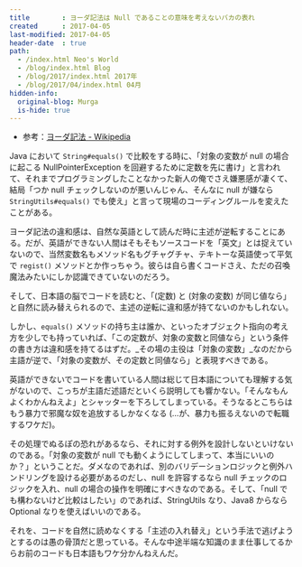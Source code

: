 ```yaml
---
title        : ヨーダ記法は Null であることの意味を考えないバカの表れ
created      : 2017-04-05
last-modified: 2017-04-05
header-date  : true
path:
  - /index.html Neo's World
  - /blog/index.html Blog
  - /blog/2017/index.html 2017年
  - /blog/2017/04/index.html 04月
hidden-info:
  original-blog: Murga
  is-hide: true
---
```


- 参考：[ヨーダ記法 - Wikipedia](https://ja.wikipedia.org/wiki/ヨーダ記法)

Java において `String#equals()` で比較をする時に、「対象の変数が null の場合に起こる NullPointerException を回避するために定数を先に書け」と言われて、それまでプログラミングしたことなかった新人の俺でさえ嫌悪感が凄くて、結局「つか null チェックしないのが悪いんじゃん、そんなに null が嫌なら `StringUtils#equals()` でも使え」と言って現場のコーディングルールを変えたことがある。

ヨーダ記法の違和感は、自然な英語として読んだ時に主述が逆転することにある。だが、英語ができない人間はそもそもソースコードを「英文」とは捉えていないので、当然変数名もメソッド名もグチャグチャ、テキトーな英語使って平気で `regist()` メソッドとか作っちゃう。彼らは自ら書くコードさえ、ただの召喚魔法みたいにしか認識できていないのだろう。

そして、日本語の脳でコードを読むと、「(定数) と (対象の変数) が同じ値なら」と自然に読み替えられるので、主述の逆転に違和感が持てないのかもしれない。

しかし、`equals()` メソッドの持ち主は誰か、といったオブジェクト指向の考え方を少しでも持っていれば、「この定数が、対象の変数と同値なら」という条件の書き方は違和感を持てるはずだ。_その場の主役は「対象の変数」_なのだから主語が逆で、「対象の変数が、その定数と同値なら」と表現すべきである。

英語ができないでコードを書いている人間は総じて日本語についても理解する気がないので、こっちが主語だ述語だといくら説明しても響かない。「そんなもんよくわかんねえよ」とシャッターを下ろしてしまっている。そうなるとこちらはもう暴力で邪魔な奴を追放するしかなくなる (…が、暴力も振るえないので転職するワケだ)。

その処理でぬるぽの恐れがあるなら、それに対する例外を設計しないといけないのである。「対象の変数が null でも動くようにしてしまって、本当にいいのか？」ということだ。ダメなのであれば、別のバリデーションロジックと例外ハンドリングを設ける必要があるのだし、null を許容するなら null チェックのロジックを入れ、null の場合の操作を明確にすべきなのである。そして、「null でも構わないけど比較はしたい」のであれば、StringUtils なり、Java8 からなら Optional なりを使えばいいのである。

それを、コードを自然に読めなくする「主述の入れ替え」という手法で逃げようとするのは愚の骨頂だと思っている。そんな中途半端な知識のまま仕事してるからお前のコードも日本語もワケ分かんねえんだ。
